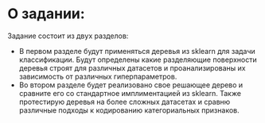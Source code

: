 # О задании:
Задание состоит из двух разделов:

- В первом разделе будут применяться деревья из sklearn для задачи классификации. Будут определены какие разделяющие поверхности деревья строят для различных датасетов и проанализированы их зависимость от различных гиперпараметров.
- Во втором разделе будет реализовано свое решающее дерево и сравните его со стандартное имплиментацией из sklearn. Также протестирую деревья на более сложных датасетах и сравню различные подходы к кодированию категориальных признаков.
